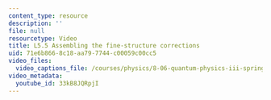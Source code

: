 ```yaml
---
content_type: resource
description: ''
file: null
resourcetype: Video
title: L5.5 Assembling the fine-structure corrections
uid: 71e6b866-8c18-aa79-7744-c00059c00cc5
video_files:
  video_captions_file: /courses/physics/8-06-quantum-physics-iii-spring-2018/video-lectures/time-independent-perturbation-theory/L5-5/33kB8JQRpjI.vtt
video_metadata:
  youtube_id: 33kB8JQRpjI
---
```

